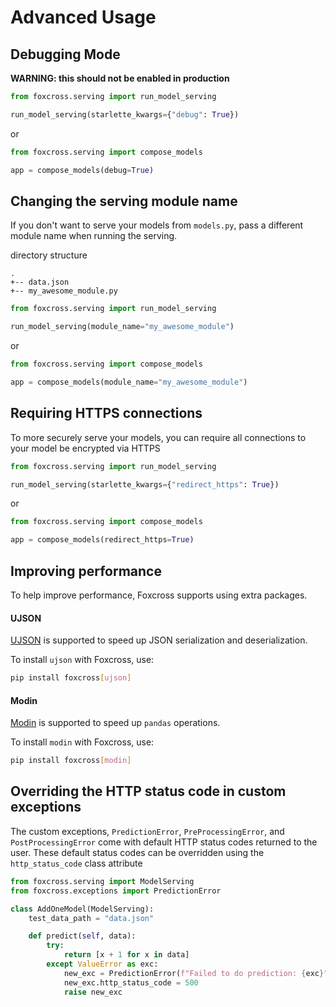 # Advanced Usage

## Debugging Mode
**WARNING: this should not be enabled in production**

```python
from foxcross.serving import run_model_serving

run_model_serving(starlette_kwargs={"debug": True})
```
or
```python
from foxcross.serving import compose_models

app = compose_models(debug=True)
```

## Changing the serving module name
If you don't want to serve your models from `models.py`, pass a different module name when
running the serving.

directory structure
```
.
+-- data.json
+-- my_awesome_module.py
```
```python
from foxcross.serving import run_model_serving

run_model_serving(module_name="my_awesome_module")
```
or
```python
from foxcross.serving import compose_models

app = compose_models(module_name="my_awesome_module")
```

## Requiring HTTPS connections
To more securely serve your models, you can require all connections to your model be
encrypted via HTTPS

```python
from foxcross.serving import run_model_serving

run_model_serving(starlette_kwargs={"redirect_https": True})
```
or
```python
from foxcross.serving import compose_models

app = compose_models(redirect_https=True)
```

## Improving performance

To help improve performance, Foxcross supports using extra packages.

#### UJSON

[UJSON](https://github.com/esnme/ultrajson) is supported to speed up JSON serialization and
deserialization.

To install `ujson` with Foxcross, use:
```bash
pip install foxcross[ujson]
```

#### Modin
[Modin](https://github.com/modin-project/modin) is supported to speed up `pandas` operations.

To install `modin` with Foxcross, use:
```bash
pip install foxcross[modin]
```

## Overriding the HTTP status code in custom exceptions

The custom exceptions, `PredictionError`, `PreProcessingError`, and `PostProcessingError`
come with default HTTP status codes returned to the user. These default status codes can be
overridden using the `http_status_code` class attribute

```python
from foxcross.serving import ModelServing
from foxcross.exceptions import PredictionError

class AddOneModel(ModelServing):
    test_data_path = "data.json"

    def predict(self, data):
        try:
            return [x + 1 for x in data]
        except ValueError as exc:
            new_exc = PredictionError(f"Failed to do prediction: {exc}")
            new_exc.http_status_code = 500
            raise new_exc
```
